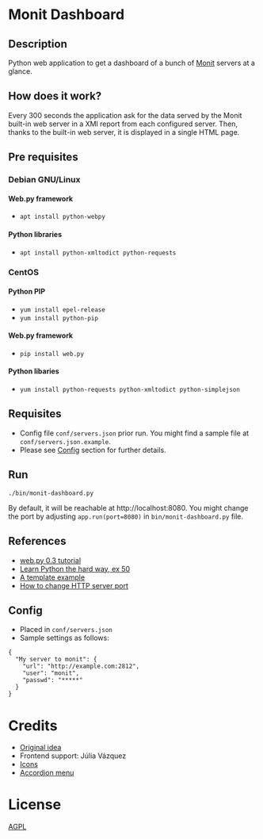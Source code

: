 # Monit Dashboard

## Description
Python web application to get a dashboard of a bunch of [Monit][monit]
servers at a glance.

## How does it work?
Every 300 seconds the application ask for the data served by the 
Monit built-in web server in a XMl report from each configured server.
Then, thanks to the built-in web server, it is displayed in a single 
HTML page.

## Pre requisites

### Debian GNU/Linux

#### Web.py framework
- `apt install python-webpy`

#### Python libraries
- `apt install python-xmltodict python-requests`

### CentOS

#### Python PIP
- `yum install epel-release`
- `yum install python-pip`

#### Web.py framework
- `pip install web.py`

#### Python libaries

- `yum install python-requests python-xmltodict python-simplejson`

## Requisites
- Config file `conf/servers.json` prior run. You might find a sample 
file at `conf/servers.json.example`.
- Please see [Config](#config) section for further details.

## Run
`./bin/monit-dashboard.py`

By default, it will be reachable at http://localhost:8080. You might
change the port by adjusting `app.run(port=8080)` in 
`bin/monit-dashboard.py` file.

## References
- [web.py 0.3 tutorial][webpy-tutorial] 
- [Learn Python the  hard way, ex 50][lpthw]
- [A template example][template-example]
- [How to change HTTP server port][port]

## Config
- Placed in `conf/servers.json`
- Sample settings as follows:
```
{
  "My server to monit": {
    "url": "http://example.com:2812",
    "user": "monit",
    "passwd": "*****"
  }
}
```

# Credits
- [Original idea][idea] 
- Frontend support: Júlia Vázquez
- [Icons][icons]
- [Accordion menu][accordion]

# License
[AGPL][license]

[monit]: https://mmonit.com/monit/
[webpy]: http://webpy.org/
[webpy-tutorial]: http://webpy.org/tutorial3.en
[port]: https://stackoverflow.com/questions/14444913/web-py-specify-address-and-port
[lpthw]: https://learnpythonthehardway.org/book/ex50.html
[template-example]: https://stackoverflow.com/questions/28508869/using-web-py-to-dynamically-output-values-from-process-initiated-by-form-submiss
[idea]: https://imil.net/blog/2016/03/16/Fetch-monit-status-in-JSON/
[icons]: https://commons.wikimedia.org/wiki/User:House 
[accordion]: http://www.w3schools.com/howto/howto_js_accordion.asp
[license]: LICENSE
